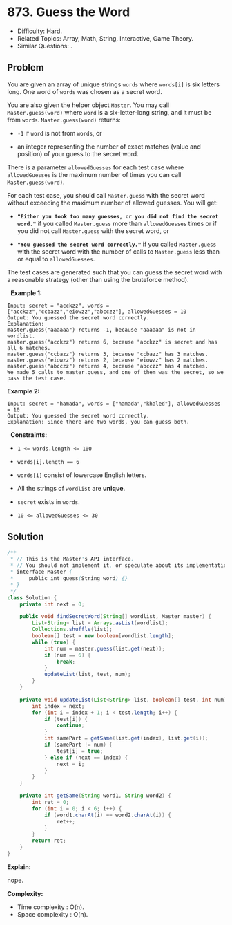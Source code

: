 # 873. Guess the Word

- Difficulty: Hard.
- Related Topics: Array, Math, String, Interactive, Game Theory.
- Similar Questions: .

## Problem

You are given an array of unique strings ```words``` where ```words[i]``` is six letters long. One word of ```words``` was chosen as a secret word.

You are also given the helper object ```Master```. You may call ```Master.guess(word)``` where ```word``` is a six-letter-long string, and it must be from ```words```. ```Master.guess(word)``` returns:


	
- ```-1``` if ```word``` is not from ```words```, or
	
- an integer representing the number of exact matches (value and position) of your guess to the secret word.


There is a parameter ```allowedGuesses``` for each test case where ```allowedGuesses``` is the maximum number of times you can call ```Master.guess(word)```.

For each test case, you should call ```Master.guess``` with the secret word without exceeding the maximum number of allowed guesses. You will get:


	
- **```"Either you took too many guesses, or you did not find the secret word."```** if you called ```Master.guess``` more than ```allowedGuesses``` times or if you did not call ```Master.guess``` with the secret word, or
	
- **```"You guessed the secret word correctly."```** if you called ```Master.guess``` with the secret word with the number of calls to ```Master.guess``` less than or equal to ```allowedGuesses```.


The test cases are generated such that you can guess the secret word with a reasonable strategy (other than using the bruteforce method).

 
**Example 1:**

```
Input: secret = "acckzz", words = ["acckzz","ccbazz","eiowzz","abcczz"], allowedGuesses = 10
Output: You guessed the secret word correctly.
Explanation:
master.guess("aaaaaa") returns -1, because "aaaaaa" is not in wordlist.
master.guess("acckzz") returns 6, because "acckzz" is secret and has all 6 matches.
master.guess("ccbazz") returns 3, because "ccbazz" has 3 matches.
master.guess("eiowzz") returns 2, because "eiowzz" has 2 matches.
master.guess("abcczz") returns 4, because "abcczz" has 4 matches.
We made 5 calls to master.guess, and one of them was the secret, so we pass the test case.
```

**Example 2:**

```
Input: secret = "hamada", words = ["hamada","khaled"], allowedGuesses = 10
Output: You guessed the secret word correctly.
Explanation: Since there are two words, you can guess both.
```

 
**Constraints:**


	
- ```1 <= words.length <= 100```
	
- ```words[i].length == 6```
	
- ```words[i]``` consist of lowercase English letters.
	
- All the strings of ```wordlist``` are **unique**.
	
- ```secret``` exists in ```words```.
	
- ```10 <= allowedGuesses <= 30```



## Solution

```java
/**
 * // This is the Master's API interface.
 * // You should not implement it, or speculate about its implementation
 * interface Master {
 *     public int guess(String word) {}
 * }
 */
class Solution {
    private int next = 0;

    public void findSecretWord(String[] wordlist, Master master) {
        List<String> list = Arrays.asList(wordlist);
        Collections.shuffle(list);
        boolean[] test = new boolean[wordlist.length];
        while (true) {
            int num = master.guess(list.get(next));
            if (num == 6) {
                break;
            }
            updateList(list, test, num);
        }
    }

    private void updateList(List<String> list, boolean[] test, int num) {
        int index = next;
        for (int i = index + 1; i < test.length; i++) {
            if (test[i]) {
                continue;
            }
            int samePart = getSame(list.get(index), list.get(i));
            if (samePart != num) {
                test[i] = true;
            } else if (next == index) {
                next = i;
            }
        }
    }

    private int getSame(String word1, String word2) {
        int ret = 0;
        for (int i = 0; i < 6; i++) {
            if (word1.charAt(i) == word2.charAt(i)) {
                ret++;
            }
        }
        return ret;
    }
}
```

**Explain:**

nope.

**Complexity:**

* Time complexity : O(n).
* Space complexity : O(n).
